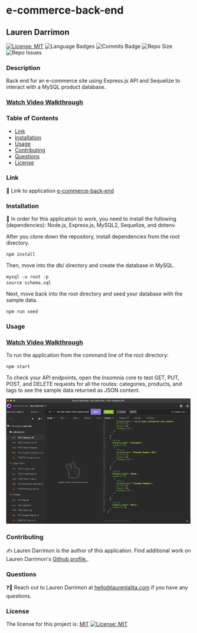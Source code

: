 # e-commerce-back-end
## Lauren Darrimon
[![License: MIT](https://img.shields.io/badge/License-MIT-yellow?style=for-the-badge&logo=appveyor)](https://opensource.org/licenses/MIT) ![Language Badges](https://img.shields.io/github/languages/top/laurenDarrimon/e-commerce-back-end?style=for-the-badge&logo=appveyor) ![Commits Badge](https://img.shields.io/github/last-commit/laurenDarrimon/e-commerce-back-end?style=for-the-badge&logo=appveyor) ![Repo Size](https://img.shields.io/github/repo-size/laurenDarrimon/e-commerce-back-end?style=for-the-badge&logo=appveyor) ![Repo Issues](https://img.shields.io/github/issues/laurenDarrimon/e-commerce-back-end?style=for-the-badge&logo=appveyor)
    
### Description
Back end for an e-commerce site using Express.js API and Sequelize to interact with a MySQL product database.

### [Watch Video Walkthrough](https://drive.google.com/file/d/1QSdXeAA9331ve5gUgdb4ECrvpH8XlLGY/view?usp=sharing)

### Table of Contents

* [Link](#link)
* [Installation](#installation)
* [Usage](#usage)
* [Contributing](#contributing)
* [Questions](#questions)
* [License](#license)


### Link 
🔗 
Link to application [e-commerce-back-end](https://github.com/LaurenDarrimon/e-commerce-back-end)


### Installation
🔧
In order for this application to work, you need to install the following (dependencies): 
Node.js, Express.js, MySQL2, Sequelize, and dotenv.  

After you clone down the repository, install dependencies from the root directory. 

~~~
npm install 
~~~

Then, move into the db/ directory and create the database in MySQL. 
~~~
mysql -u root -p
source schema.sql
~~~

Next, move back into the root directory and seed your database with the sample data. 
~~~
npm run seed
~~~


### Usage 

### [Watch Video Walkthrough](https://drive.google.com/file/d/1QSdXeAA9331ve5gUgdb4ECrvpH8XlLGY/view?usp=sharing)

To run the application from the command line of the root directory: 

~~~
npm start
~~~

To check your API endpoints, open the Insomnia core to test GET, PUT, POST, and DELETE requests for all the routes: categories, products, and tags to see the sample data returned as JSON content. 

![result data displayed in Insomnia core](assets/images/insomnia-results.jpg)


### Contributing 
✍️ 
Lauren Darrimon is the author of this application. Find additional work on Lauren Darrimon's [Github profile.](http://github.com/laurenDarrimon).

### Questions
❓💌
Reach out to Lauren Darrimon at hello@laurenlalita.com if you have any questions. 

### License
The license for this project is: [MIT](https://opensource.org/licenses/MIT)
[![License: MIT](https://img.shields.io/badge/License-MIT-yellow?style=for-the-badge&logo=appveyor)](https://opensource.org/licenses/MIT)
